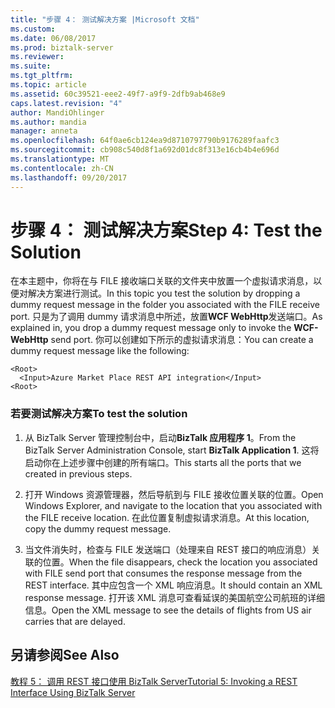 ```yaml
---
title: "步骤 4： 测试解决方案 |Microsoft 文档"
ms.custom: 
ms.date: 06/08/2017
ms.prod: biztalk-server
ms.reviewer: 
ms.suite: 
ms.tgt_pltfrm: 
ms.topic: article
ms.assetid: 60c39521-eee2-49f7-a9f9-2dfb9ab468e9
caps.latest.revision: "4"
author: MandiOhlinger
ms.author: mandia
manager: anneta
ms.openlocfilehash: 64f0ae6cb124ea9d8710797790b9176289faafc3
ms.sourcegitcommit: cb908c540d8f1a692d01dc8f313e16cb4b4e696d
ms.translationtype: MT
ms.contentlocale: zh-CN
ms.lasthandoff: 09/20/2017
---
```

# <a name="step-4-test-the-solution"></a><span data-ttu-id="ecd91-102">步骤 4： 测试解决方案</span><span class="sxs-lookup"><span data-stu-id="ecd91-102">Step 4: Test the Solution</span></span>
<span data-ttu-id="ecd91-103">在本主题中，你将在与 FILE 接收端口关联的文件夹中放置一个虚拟请求消息，以便对解决方案进行测试。</span><span class="sxs-lookup"><span data-stu-id="ecd91-103">In this topic you test the solution by dropping a dummy request message in the folder you associated with the FILE receive port.</span></span> <span data-ttu-id="ecd91-104">只是为了调用 dummy 请求消息中所述，放置**WCF WebHttp**发送端口。</span><span class="sxs-lookup"><span data-stu-id="ecd91-104">As explained in, you drop a dummy request message only to invoke the **WCF-WebHttp** send port.</span></span> <span data-ttu-id="ecd91-105">你可以创建如下所示的虚拟请求消息：</span><span class="sxs-lookup"><span data-stu-id="ecd91-105">You can create a dummy request message like the following:</span></span>  
  
```  
<Root>  
  <Input>Azure Market Place REST API integration</Input>  
<Root>  
```  
  
### <a name="to-test-the-solution"></a><span data-ttu-id="ecd91-106">若要测试解决方案</span><span class="sxs-lookup"><span data-stu-id="ecd91-106">To test the solution</span></span>  
  
1.  <span data-ttu-id="ecd91-107">从 BizTalk Server 管理控制台中，启动**BizTalk 应用程序 1**。</span><span class="sxs-lookup"><span data-stu-id="ecd91-107">From the BizTalk Server Administration Console, start **BizTalk Application 1**.</span></span> <span data-ttu-id="ecd91-108">这将启动你在上述步骤中创建的所有端口。</span><span class="sxs-lookup"><span data-stu-id="ecd91-108">This starts all the ports that we created in previous steps.</span></span>  
  
2.  <span data-ttu-id="ecd91-109">打开 Windows 资源管理器，然后导航到与 FILE 接收位置关联的位置。</span><span class="sxs-lookup"><span data-stu-id="ecd91-109">Open Windows Explorer, and navigate to the location that you associated with the FILE receive location.</span></span> <span data-ttu-id="ecd91-110">在此位置复制虚拟请求消息。</span><span class="sxs-lookup"><span data-stu-id="ecd91-110">At this location, copy the dummy request message.</span></span>  
  
3.  <span data-ttu-id="ecd91-111">当文件消失时，检查与 FILE 发送端口（处理来自 REST 接口的响应消息）关联的位置。</span><span class="sxs-lookup"><span data-stu-id="ecd91-111">When the file disappears, check the location you associated with FILE send port that consumes the response message from the REST interface.</span></span> <span data-ttu-id="ecd91-112">其中应包含一个 XML 响应消息。</span><span class="sxs-lookup"><span data-stu-id="ecd91-112">It should contain an XML response message.</span></span> <span data-ttu-id="ecd91-113">打开该 XML 消息可查看延误的美国航空公司航班的详细信息。</span><span class="sxs-lookup"><span data-stu-id="ecd91-113">Open the XML message to see the details of flights from US air carries that are delayed.</span></span>  
  
## <a name="see-also"></a><span data-ttu-id="ecd91-114">另请参阅</span><span class="sxs-lookup"><span data-stu-id="ecd91-114">See Also</span></span>  
 [<span data-ttu-id="ecd91-115">教程 5： 调用 REST 接口使用 BizTalk Server</span><span class="sxs-lookup"><span data-stu-id="ecd91-115">Tutorial 5: Invoking a REST Interface Using BizTalk Server</span></span>](../core/tutorial-5-invoking-a-rest-interface-using-biztalk-server.md)